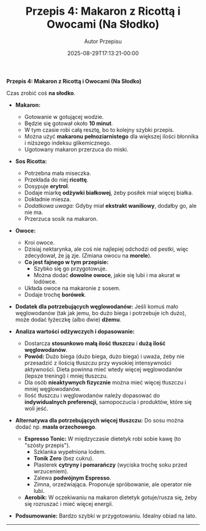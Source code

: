 ﻿---
draft: true
title: "**Przepis 4: Makaron z Ricottą i Owocami (Na Słodko)**"
author: "Autor Przepisu"
recipe_image: images/recipe-headers/default.avif
date: 2025-08-29T17:13:21-00:00
categories: ["do-kategoryzacji"]
tags: ["draft"]
tagline: "Przepis do sformatowania"
servings: 4
prep_time: 15
cook: true
cook_time: 30
calories: 300
protein: 20
fat: 10
carbohydrate: 25
---
**Przepis 4: Makaron z Ricottą i Owocami (Na Słodko)**

Czas zrobić coś **na słodko**.

*   **Makaron:**
    *   Gotowanie w gotującej wodzie.
    *   Będzie się gotował około **10 minut**.
    *   W tym czasie robi całą resztę, bo to kolejny szybki przepis.
    *   Można użyć **makaronu pełnoziarnistego** dla większej ilości błonnika i niższego indeksu glikemicznego.
    *   Ugotowany makaron przerzuca do miski.
*   **Sos Ricotta:**
    *   Potrzebna mała miseczka.
    *   Przekłada do niej **ricottę**.
    *   Dosypuje **erytrol**.
    *   Dodaje miarkę **odżywki białkowej**, żeby posiłek miał więcej białka.
    *   Dokładnie miesza.
    *   *Dodatkowa uwaga:* Gdyby miał **ekstrakt waniliowy**, dodałby go, ale nie ma.
    *   Przerzuca sosik na makaron.
*   **Owoce:**
    *   Kroi owoce.
    *   Dzisiaj nektarynka, ale coś nie najlepiej odchodzi od pestki, więc zdecydował, że ją zje. (Zmiana owocu na **morele**).
    *   **Co jest fajnego w tym przepisie:**
        *   Szybko się go przygotowuje.
        *   Można dodać **dowolne owoce**, jakie się lubi i ma akurat w lodówce.
    *   Układa owoce na makaronie z sosem.
    *   Dodaje trochę **borówek**.
*   **Dodatek dla potrzebujących węglowodanów:** Jeśli komuś mało węglowodanów (tak jak jemu, bo dużo biega i potrzebuje ich dużo), może dodać łyżeczkę (albo dwie) **dżemu**.
*   **Analiza wartości odżywczych i dopasowanie:**
    *   Dostarcza **stosunkowo małą ilość tłuszczu** i **dużą ilość węglowodanów**.
    *   **Powód:** Dużo biega (dużo biega, dużo biega) i uważa, żeby nie przesadzić z ilością tłuszczu przy wysokiej intensywności aktywności. Dieta powinna mieć wtedy więcej węglowodanów (lepsze treningi) i mniej tłuszczu.
    *   Dla osób **nieaktywnych fizycznie** można mieć więcej tłuszczu i mniej węglowodanów.
    *   Ilość tłuszczu i węglowodanów należy dopasować do **indywidualnych preferencji**, samopoczucia i produktów, które się woli jeść.
*   **Alternatywa dla potrzebujących więcej tłuszczu:** Do sosu można dodać np. **masła orzechowego**.



    *   **Espresso Tonic:** W międzyczasie dietetyk robi sobie kawę (to "szósty przepis").
        *   Szklanka wypełniona lodem.
        *   **Tonik Zero** (bez cukru).
        *   Plasterek **cytryny i pomarańczy** (wyciska trochę soku przed wrzuceniem).
        *   Zalewa **podwójnym Espresso**.
        *   Zimna, orzeźwiająca. Proponuje spróbowanie, ale operator nie lubi.
    *   **Aerobik:** W oczekiwaniu na makaron dietetyk gotuje/rusza się, żeby się rozruszać i mieć więcej energii.
*   **Podsumowanie:** Bardzo szybki w przygotowaniu. Idealny obiad na lato.

---
